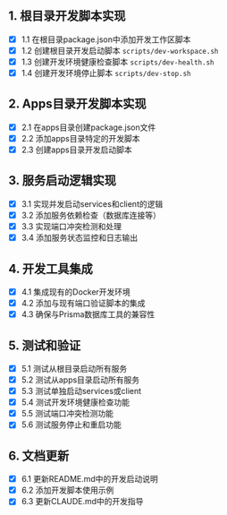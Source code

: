 ## 1. 根目录开发脚本实现
- [x] 1.1 在根目录package.json中添加开发工作区脚本
- [x] 1.2 创建根目录开发启动脚本 `scripts/dev-workspace.sh`
- [x] 1.3 创建开发环境健康检查脚本 `scripts/dev-health.sh`
- [x] 1.4 创建开发环境停止脚本 `scripts/dev-stop.sh`

## 2. Apps目录开发脚本实现
- [x] 2.1 在apps目录创建package.json文件
- [x] 2.2 添加apps目录特定的开发脚本
- [x] 2.3 创建apps目录开发启动脚本

## 3. 服务启动逻辑实现
- [x] 3.1 实现并发启动services和client的逻辑
- [x] 3.2 添加服务依赖检查（数据库连接等）
- [x] 3.3 实现端口冲突检测和处理
- [x] 3.4 添加服务状态监控和日志输出

## 4. 开发工具集成
- [x] 4.1 集成现有的Docker开发环境
- [x] 4.2 添加与现有端口验证脚本的集成
- [x] 4.3 确保与Prisma数据库工具的兼容性

## 5. 测试和验证
- [x] 5.1 测试从根目录启动所有服务
- [x] 5.2 测试从apps目录启动所有服务
- [x] 5.3 测试单独启动services或client
- [x] 5.4 测试开发环境健康检查功能
- [x] 5.5 测试端口冲突检测功能
- [x] 5.6 测试服务停止和重启功能

## 6. 文档更新
- [x] 6.1 更新README.md中的开发启动说明
- [x] 6.2 添加开发脚本使用示例
- [x] 6.3 更新CLAUDE.md中的开发指导